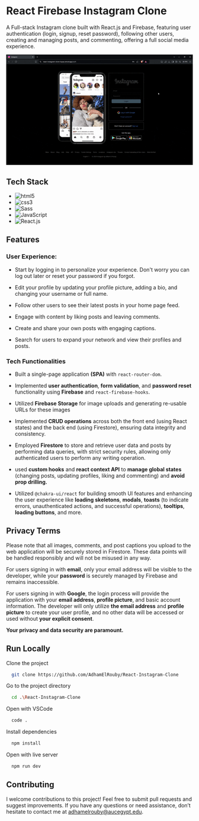 # React Firebase Instagram Clone

A Full-stack Instagram clone built with React.js and Firebase, featuring user authentication (login, signup, reset password), following other users, creating and managing posts, and commenting, offering a full social media experience.



<div align="center">

<img src="./public/img/demo.gif" alt="App Demo">

</div>


## Tech Stack

- <img src="https://img.shields.io/badge/-HTML5-E34F26?logo=HTML5&logoColor=white&style=flat" alt="html5">
- <img src="https://img.shields.io/badge/-CSS3-1572B6?logo=CSS3&logoColor=white&style=flat" alt="css3">
- <img src="https://img.shields.io/badge/-Sass-CC6699?logo=Sass&logoColor=white&style=flat"  alt="Sass">
- <img src="https://img.shields.io/badge/-JavaScript-F7DF1E?logo=JavaScript&logoColor=white&style=flat" alt="JavaScript">
- <img src="https://img.shields.io/badge/-React-61DAFB?logo=React&logoColor=black&style=flat" alt="React.js">
 
## Features

### User Experience:

- Start by logging in to personalize your experience. Don't worry you can log out later or reset your password if you forgot.

- Edit your profile by updating your profile picture, adding a bio, and changing your username or full name.

- Follow other users to see their latest posts in your home page feed.

- Engage with content by liking posts and leaving comments.

- Create and share your own posts with engaging captions.

- Search for users to expand your network and view their profiles and posts.


### Tech Functionalities

- Built a single-page application **(SPA)** with `react-router-dom`.

- Implemented **user authentication**, **form validation**, and **password reset** functionality using **Firebase** and `react-firebase-hooks`.

- Utilized **Firebase Storage** for image uploads and generating re-usable URLs for these images

- Implemented **CRUD operations** across both the front end (using React states) and the back end (using Firestore), ensuring data integrity and consistency.

- Employed **Firestore** to store and retrieve user data and posts by performing data queries, with strict security rules, allowing only authenticated users to perform any writing operation.

- used **custom hooks** and **react context API** to **manage global states** (changing posts, updating profiles, liking and commenting) and **avoid prop drilling.**

- Utilized `@chakra-ui/react` for building smooth UI features and enhancing the user experience like **loading skeletons**, **modals**, **toasts** (to indicate errors, unauthenticated actions, and successful operations), **tooltips**, **loading buttons**, and more.

## Privacy Terms

Please note that all images, comments, and post captions you upload to the web application will be securely stored in Firestore. These data points will be handled responsibly and will not be misused in any way.

For users signing in with **email**, only your email address will be visible to the developer, while your **password** is securely managed by Firebase and remains inaccessible.

For users signing in with **Google**, the login process will provide the application with your **email address**, **profile picture**, and basic account information. The developer will only utilize **the email address** and **profile picture** to create your user profile, and no other data will be accessed or used without **your explicit consent**.

**Your privacy and data security are paramount.**

## Run Locally

Clone the project

```bash
  git clone https://github.com/AdhamElRouby/React-Instagram-Clone
```

Go to the project directory

```bash
  cd .\React-Instagram-Clone
```

Open with VSCode

```bash
  code .
```

Install dependencies

```bash
  npm install
```

Open with live server

```bash
  npm run dev
```

## Contributing

I welcome contributions to this project! Feel free to submit pull requests and suggest improvements. 
If you have any questions or need assistance, don’t hesitate to contact me at adhamelrouby@aucegypt.edu.
